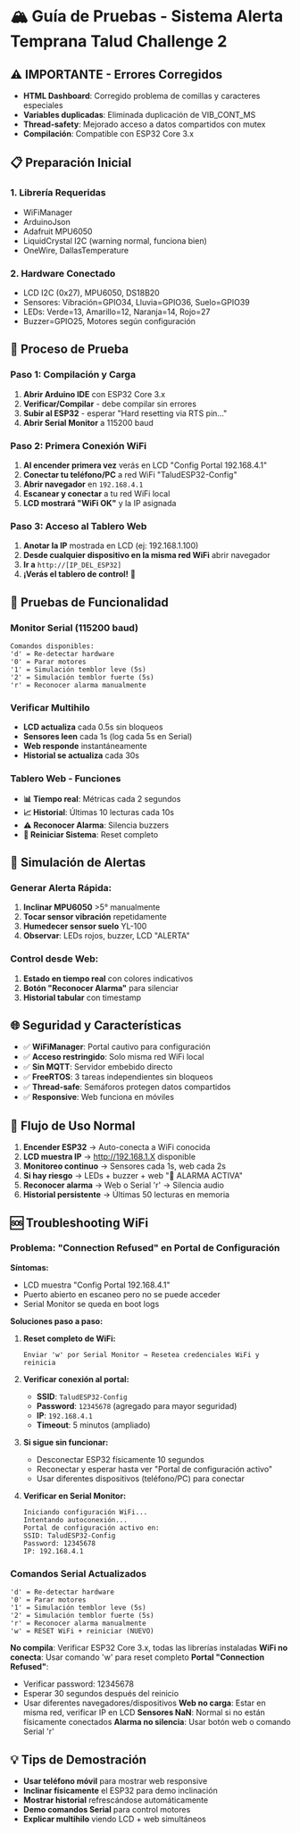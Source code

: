 # 🏔️ Guía de Pruebas - Sistema Alerta Temprana Talud Challenge 2

## ⚠️ IMPORTANTE - Errores Corregidos
- **HTML Dashboard**: Corregido problema de comillas y caracteres especiales
- **Variables duplicadas**: Eliminada duplicación de VIB_CONT_MS
- **Thread-safety**: Mejorado acceso a datos compartidos con mutex
- **Compilación**: Compatible con ESP32 Core 3.x

## 📋 Preparación Inicial

### 1. Librería Requeridas 
- WiFiManager
- ArduinoJson 
- Adafruit MPU6050
- LiquidCrystal I2C (warning normal, funciona bien)
- OneWire, DallasTemperature

### 2. Hardware Conectado 
- LCD I2C (0x27), MPU6050, DS18B20
- Sensores: Vibración=GPIO34, Lluvia=GPIO36, Suelo=GPIO39
- LEDs: Verde=13, Amarillo=12, Naranja=14, Rojo=27
- Buzzer=GPIO25, Motores según configuración

## 🚀 Proceso de Prueba

### Paso 1: Compilación y Carga
1. **Abrir Arduino IDE** con ESP32 Core 3.x
2. **Verificar/Compilar** - debe compilar sin errores
3. **Subir al ESP32** - esperar "Hard resetting via RTS pin..."
4. **Abrir Serial Monitor** a 115200 baud

### Paso 2: Primera Conexión WiFi
1. **Al encender primera vez** verás en LCD "Config Portal 192.168.4.1"  
2. **Conectar tu teléfono/PC** a red WiFi "TaludESP32-Config"
3. **Abrir navegador** en `192.168.4.1`
4. **Escanear y conectar** a tu red WiFi local
5. **LCD mostrará "WiFi OK"** y la IP asignada

### Paso 3: Acceso al Tablero Web
1. **Anotar la IP** mostrada en LCD (ej: 192.168.1.100)
2. **Desde cualquier dispositivo en la misma red WiFi** abrir navegador
3. **Ir a** `http://[IP_DEL_ESP32]`
4. **¡Verás el tablero de control!** 🎉

## 🧪 Pruebas de Funcionalidad

### Monitor Serial (115200 baud)
```
Comandos disponibles:
'd' = Re-detectar hardware
'0' = Parar motores  
'1' = Simulación temblor leve (5s)
'2' = Simulación temblor fuerte (5s)
'r' = Reconocer alarma manualmente
```

### Verificar Multihilo
- **LCD actualiza** cada 0.5s sin bloqueos
- **Sensores leen** cada 1s (log cada 5s en Serial)  
- **Web responde** instantáneamente
- **Historial se actualiza** cada 30s

### Tablero Web - Funciones
- **📊 Tiempo real**: Métricas cada 2 segundos
- **📈 Historial**: Últimas 10 lecturas cada 10s  
- **⚠️ Reconocer Alarma**: Silencia buzzers
- **🔄 Reiniciar Sistema**: Reset completo

## 🔧 Simulación de Alertas

### Generar Alerta Rápida:
1. **Inclinar MPU6050** >5° manualmente
2. **Tocar sensor vibración** repetidamente
3. **Humedecer sensor suelo** YL-100
4. **Observar**: LEDs rojos, buzzer, LCD "ALERTA"

### Control desde Web:
1. **Estado en tiempo real** con colores indicativos
2. **Botón "Reconocer Alarma"** para silenciar
3. **Historial tabular** con timestamp

## 🌐 Seguridad y Características

- ✅ **WiFiManager**: Portal cautivo para configuración
- ✅ **Acceso restringido**: Solo misma red WiFi local
- ✅ **Sin MQTT**: Servidor embebido directo  
- ✅ **FreeRTOS**: 3 tareas independientes sin bloqueos
- ✅ **Thread-safe**: Semáforos protegen datos compartidos
- ✅ **Responsive**: Web funciona en móviles

## 📱 Flujo de Uso Normal

1. **Encender ESP32** → Auto-conecta a WiFi conocida
2. **LCD muestra IP** → http://192.168.1.X disponible  
3. **Monitoreo continuo** → Sensores cada 1s, web cada 2s
4. **Si hay riesgo** → LEDs + buzzer + web "🚨 ALARMA ACTIVA"
5. **Reconocer alarma** → Web o Serial 'r' → Silencia audio
6. **Historial persistente** → Últimas 50 lecturas en memoria

## 🆘 Troubleshooting WiFi

### Problema: "Connection Refused" en Portal de Configuración

**Síntomas:**
- LCD muestra "Config Portal 192.168.4.1"
- Puerto abierto en escaneo pero no se puede acceder
- Serial Monitor se queda en boot logs

**Soluciones paso a paso:**

1. **Reset completo de WiFi:**
   ```
   Enviar 'w' por Serial Monitor → Resetea credenciales WiFi y reinicia
   ```

2. **Verificar conexión al portal:**
   - **SSID**: `TaludESP32-Config`
   - **Password**: `12345678` (agregado para mayor seguridad)
   - **IP**: `192.168.4.1`
   - **Timeout**: 5 minutos (ampliado)

3. **Si sigue sin funcionar:**
   - Desconectar ESP32 físicamente 10 segundos
   - Reconectar y esperar hasta ver "Portal de configuración activo"
   - Usar diferentes dispositivos (teléfono/PC) para conectar

4. **Verificar en Serial Monitor:**
   ```
   Iniciando configuración WiFi...
   Intentando autoconexión...
   Portal de configuración activo en:
   SSID: TaludESP32-Config
   Password: 12345678
   IP: 192.168.4.1
   ```

### Comandos Serial Actualizados
```
'd' = Re-detectar hardware
'0' = Parar motores  
'1' = Simulación temblor leve (5s)
'2' = Simulación temblor fuerte (5s)
'r' = Reconocer alarma manualmente
'w' = RESET WiFi + reiniciar (NUEVO)
```

**No compila**: Verificar ESP32 Core 3.x, todas las librerías instaladas
**WiFi no conecta**: Usar comando 'w' para reset completo
**Portal "Connection Refused"**: 
  - Verificar password: 12345678
  - Esperar 30 segundos después del reinicio
  - Usar diferentes navegadores/dispositivos
**Web no carga**: Estar en misma red, verificar IP en LCD
**Sensores NaN**: Normal si no están físicamente conectados
**Alarma no silencia**: Usar botón web o comando Serial 'r'

## 💡 Tips de Demostración

- **Usar teléfono móvil** para mostrar web responsive
- **Inclinar físicamente** el ESP32 para demo inclinación  
- **Mostrar historial** refrescándose automáticamente
- **Demo comandos Serial** para control motores
- **Explicar multihilo** viendo LCD + web simultáneos
